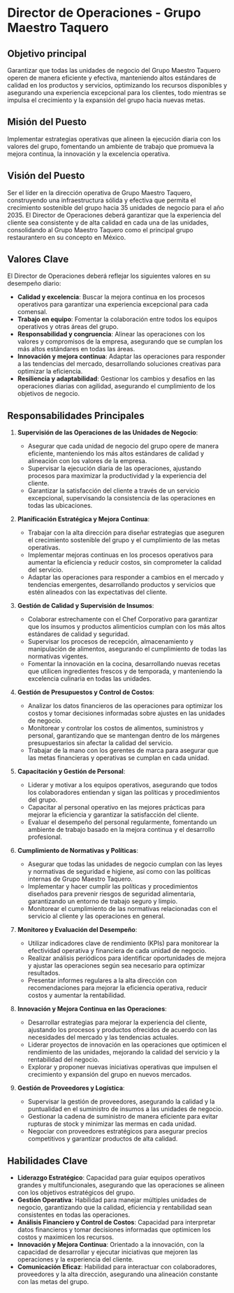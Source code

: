 # Director de Operaciones - Grupo Maestro Taquero

## Objetivo principal

Garantizar que todas las unidades de negocio del Grupo Maestro Taquero operen de manera eficiente y efectiva, manteniendo altos estándares de calidad en los productos y servicios, optimizando los recursos disponibles y asegurando una experiencia excepcional para los clientes, todo mientras se impulsa el crecimiento y la expansión del grupo hacia nuevas metas.

## Misión del Puesto

Implementar estrategias operativas que alineen la ejecución diaria con los valores del grupo, fomentando un ambiente de trabajo que promueva la mejora continua, la innovación y la excelencia operativa.

## Visión del Puesto

Ser el líder en la dirección operativa de Grupo Maestro Taquero, construyendo una infraestructura sólida y efectiva que permita el crecimiento sostenible del grupo hacia 35 unidades de negocio para el año 2035. El Director de Operaciones deberá garantizar que la experiencia del cliente sea consistente y de alta calidad en cada una de las unidades, consolidando al Grupo Maestro Taquero como el principal grupo restaurantero en su concepto en México.

## Valores Clave

El Director de Operaciones deberá reflejar los siguientes valores en su desempeño diario:

- **Calidad y excelencia**: Buscar la mejora continua en los procesos operativos para garantizar una experiencia excepcional para cada comensal.
- **Trabajo en equipo**: Fomentar la colaboración entre todos los equipos operativos y otras áreas del grupo.
- **Responsabilidad y congruencia**: Alinear las operaciones con los valores y compromisos de la empresa, asegurando que se cumplan los más altos estándares en todas las áreas.
- **Innovación y mejora continua**: Adaptar las operaciones para responder a las tendencias del mercado, desarrollando soluciones creativas para optimizar la eficiencia.
- **Resiliencia y adaptabilidad**: Gestionar los cambios y desafíos en las operaciones diarias con agilidad, asegurando el cumplimiento de los objetivos de negocio.

## Responsabilidades Principales

1. **Supervisión de las Operaciones de las Unidades de Negocio**:
   - Asegurar que cada unidad de negocio del grupo opere de manera eficiente, manteniendo los más altos estándares de calidad y alineación con los valores de la empresa.
   - Supervisar la ejecución diaria de las operaciones, ajustando procesos para maximizar la productividad y la experiencia del cliente.
   - Garantizar la satisfacción del cliente a través de un servicio excepcional, supervisando la consistencia de las operaciones en todas las ubicaciones.

2. **Planificación Estratégica y Mejora Continua**:
   - Trabajar con la alta dirección para diseñar estrategias que aseguren el crecimiento sostenible del grupo y el cumplimiento de las metas operativas.
   - Implementar mejoras continuas en los procesos operativos para aumentar la eficiencia y reducir costos, sin comprometer la calidad del servicio.
   - Adaptar las operaciones para responder a cambios en el mercado y tendencias emergentes, desarrollando productos y servicios que estén alineados con las expectativas del cliente.

3. **Gestión de Calidad y Supervisión de Insumos**:
   - Colaborar estrechamente con el Chef Corporativo para garantizar que los insumos y productos alimenticios cumplan con los más altos estándares de calidad y seguridad.
   - Supervisar los procesos de recepción, almacenamiento y manipulación de alimentos, asegurando el cumplimiento de todas las normativas vigentes.
   - Fomentar la innovación en la cocina, desarrollando nuevas recetas que utilicen ingredientes frescos y de temporada, y manteniendo la excelencia culinaria en todas las unidades.

4. **Gestión de Presupuestos y Control de Costos**:
   - Analizar los datos financieros de las operaciones para optimizar los costos y tomar decisiones informadas sobre ajustes en las unidades de negocio.
   - Monitorear y controlar los costos de alimentos, suministros y personal, garantizando que se mantengan dentro de los márgenes presupuestarios sin afectar la calidad del servicio.
   - Trabajar de la mano con los gerentes de marca para asegurar que las metas financieras y operativas se cumplan en cada unidad.

5. **Capacitación y Gestión de Personal**:
   - Liderar y motivar a los equipos operativos, asegurando que todos los colaboradores entiendan y sigan las políticas y procedimientos del grupo.
   - Capacitar al personal operativo en las mejores prácticas para mejorar la eficiencia y garantizar la satisfacción del cliente.
   - Evaluar el desempeño del personal regularmente, fomentando un ambiente de trabajo basado en la mejora continua y el desarrollo profesional.

6. **Cumplimiento de Normativas y Políticas**:
   - Asegurar que todas las unidades de negocio cumplan con las leyes y normativas de seguridad e higiene, así como con las políticas internas de Grupo Maestro Taquero.
   - Implementar y hacer cumplir las políticas y procedimientos diseñados para prevenir riesgos de seguridad alimentaria, garantizando un entorno de trabajo seguro y limpio.
   - Monitorear el cumplimiento de las normativas relacionadas con el servicio al cliente y las operaciones en general.

7. **Monitoreo y Evaluación del Desempeño**:
   - Utilizar indicadores clave de rendimiento (KPIs) para monitorear la efectividad operativa y financiera de cada unidad de negocio.
   - Realizar análisis periódicos para identificar oportunidades de mejora y ajustar las operaciones según sea necesario para optimizar resultados.
   - Presentar informes regulares a la alta dirección con recomendaciones para mejorar la eficiencia operativa, reducir costos y aumentar la rentabilidad.

8. **Innovación y Mejora Continua en las Operaciones**:
   - Desarrollar estrategias para mejorar la experiencia del cliente, ajustando los procesos y productos ofrecidos de acuerdo con las necesidades del mercado y las tendencias actuales.
   - Liderar proyectos de innovación en las operaciones que optimicen el rendimiento de las unidades, mejorando la calidad del servicio y la rentabilidad del negocio.
   - Explorar y proponer nuevas iniciativas operativas que impulsen el crecimiento y expansión del grupo en nuevos mercados.

9. **Gestión de Proveedores y Logística**:
   - Supervisar la gestión de proveedores, asegurando la calidad y la puntualidad en el suministro de insumos a las unidades de negocio.
   - Gestionar la cadena de suministro de manera eficiente para evitar rupturas de stock y minimizar las mermas en cada unidad.
   - Negociar con proveedores estratégicos para asegurar precios competitivos y garantizar productos de alta calidad.

## Habilidades Clave

- **Liderazgo Estratégico**: Capacidad para guiar equipos operativos grandes y multifuncionales, asegurando que las operaciones se alineen con los objetivos estratégicos del grupo.
- **Gestión Operativa**: Habilidad para manejar múltiples unidades de negocio, garantizando que la calidad, eficiencia y rentabilidad sean consistentes en todas las operaciones.
- **Análisis Financiero y Control de Costos**: Capacidad para interpretar datos financieros y tomar decisiones informadas que optimicen los costos y maximicen los recursos.
- **Innovación y Mejora Continua**: Orientado a la innovación, con la capacidad de desarrollar y ejecutar iniciativas que mejoren las operaciones y la experiencia del cliente.
- **Comunicación Eficaz**: Habilidad para interactuar con colaboradores, proveedores y la alta dirección, asegurando una alineación constante con las metas del grupo.

